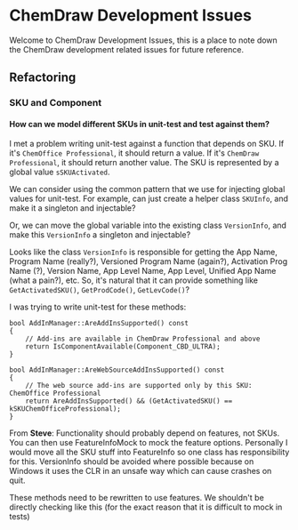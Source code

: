 # ChemDraw Development Issues
Welcome to ChemDraw Development Issues, this is a place to note down the ChemDraw development related issues for future reference.

## Refactoring

### SKU and Component

#### How can we model different SKUs in unit-test and test against them?

I met a problem writing unit-test against a function that depends on SKU. If it's `ChemOffice Professional`, it should return a value. If it's `ChemDraw Professional`, it should return another value. The SKU is represented by a global value `sSKUActivated`.

We can consider using the common pattern that we use for injecting global values for unit-test. For example, can just create a helper class `SKUInfo`, and make it a singleton and injectable?

Or, we can move the global variable into the existing class `VersionInfo`, and make this `VersionInfo` a singleton and injectable?

Looks like the class `VersionInfo` is responsible for getting the App Name, Program Name (really?), Versioned Program Name (again?), Activation Prog Name (?), Version Name, App Level Name, App Level, Unified App Name (what a pain?), etc. So, it's natural that it can provide something like `GetActivatedSKU()`, `GetProdCode()`, `GetLevCode()`?

I was trying to write unit-test for these methods:
```
bool AddInManager::AreAddInsSupported() const
{
    // Add-ins are available in ChemDraw Professional and above
    return IsComponentAvailable(Component_CBD_ULTRA);
}

bool AddInManager::AreWebSourceAddInsSupported() const
{
    // The web source add-ins are supported only by this SKU: ChemOffice Professional
    return AreAddInsSupported() && (GetActivatedSKU() == kSKUChemOfficeProfessional);
}
```

From **Steve**:
Functionality should probably depend on features, not SKUs. You can then use FeatureInfoMock to mock the feature options.
Personally I would move all the SKU stuff into FeatureInfo so one class has responsibility for this. VersionInfo should be avoided where possible because on Windows it uses the CLR in an unsafe way which can cause crashes on quit.

These methods need to be rewritten to use features. We shouldn't be directly checking like this (for the exact reason that it is difficult to mock in tests)

